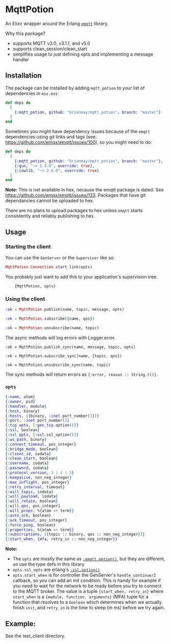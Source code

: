# MqttPotion

An Elixir wrapper around the Erlang [`emqtt`](https://github.com/emqx/emqtt) library.

Why this package?

 * supports MQTT v3.0, v3.1.1, and v5.0
 * supports clean_session/clean_start
 * simplifies usage to just defining opts and implementing a message handler

## Installation

The package can be installed by adding `mqtt_potion` to your list of dependencies in
`mix.exs`:

```elixir
def deps do
  [
    {:mqtt_potion, github: "brianmay/mqtt_potion", branch: "master"}
  ]
end
```

Sometimes you might have dependency issues because of the `emqtt` dependencies
using git links and tags (see: https://github.com/emqx/emqtt/issues/100),
so you might need to do:

```elixir
def deps do
  [
    {:mqtt_potion, github: "brianmay/mqtt_potion", branch: "master"},
    {:gun, "~> 1.3.0", override: true},
    {:cowlib, "~> 2.6.0", override: true}
  ]
end
```

**Note:** This is not available in hex, necause the emqtt package is dated.
See https://github.com/emqx/emqtt/issues/133. Packages that have git
dependancies cannot be uploaded to hex.

There are no plans to upload packages to hex unless `emqtt` starts consistently
and reliably publishing to hex.

## Usage

### Starting the client

You can use the `GenServer` or the `Supervisor` like so:

```elixir
MqttPotion.Connection.start_link(opts)
```
You probably just want to add this to your application's supervision tree.

```
    {MqttPotion, opts}
```

### Using the client

```elixir
:ok = MqttPotion.publish(name, topic, message, opts)

:ok = MqttPotion.subscribe({name, qos})

:ok = MqttPotion.unsubscribe(name, topic)
```

The async methods will log errors with Logger.error.

```
:ok = MqttPotion.publish_sync(name, message, topic, opts)

:ok = MqttPotion.subscribe_sync(name, {topic, qos})

:ok = MqttPotion.unsubscribe_sync(name, topic)
```

The sync methods will return errors as `{:error, reason :: String.t()}`.

### `opts`

```elixir
{:name, atom}
{:owner, pid}
{:handler, module}
{:host, binary}
{:hosts, [{binary, :inet.port_number()}]}
{:port, :inet.port_number()}
{:tcp_opts, [:gen_tcp.option()]}
{:ssl, boolean}
{:ssl_opts, [:ssl.ssl_option()]}
{:ws_path, binary}
{:connect_timeout, pos_integer}
{:bridge_mode, boolean}
{:client_id, iodata}
{:clean_start, boolean}
{:username, iodata}
{:password, iodata}
{:protocol_version, 3 | 4 | 5}
{:keepalive, non_neg_integer}
{:max_inflight, pos_integer}
{:retry_interval, timeout}
{:will_topic, iodata}
{:will_payload, iodata}
{:will_retain, boolean}
{:will_qos, pos_integer}
{:will_props, %{atom => term}}
{:auto_ack, boolean}
{:ack_timeout, pos_integer}
{:force_ping, boolean}
{:properties, %{atom => term}}
{:subscriptions, [{topic :: binary, qos :: non_neg_integer}]}
{:start_when, {mfa, retry_in :: non_neg_integer}}
```

**Note:**

 * The `opts` are *mostly* the same as [`:emqtt.option()`](https://github.com/emqx/emqtt/blob/783c943f7aa1295b99f4a0c20436978eb6b70053/src/emqtt.erl#L105), but they are different, so use the type defs in this library
 * `opts.ssl_opts` are erlang's [`:ssl.option()`](https://erlang.org/doc/man/ssl.html#type-tls_client_option)
 * `opts.start_when` is for controller the GenServer's `handle_continue/2` callback, so you can add an
 init condition. This is handy for example if you need to wait for the network to be ready before you try to connect to the MQTT broker. The value is a tuple `{start_when, retry_in}` where `start_when` is a `{module, function, arguments}` (MFA) tuple for a function that resolves to a `boolean` which determines when we actually finish `init`, and `retry_in` is the time to sleep (in ms) before we try again.

## Example:

See the test_client directory.
